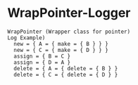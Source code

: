 # WrapPointer-Logger
    WrapPointer (Wrapper class for pointer)
    Log Example)
      new = { A = { make = { B } } }
      new = { C = { make = { D } } }
      assign = { B = C }
      assign = { D = A }
      delete = { A = { delete = { B } }
      delete = { C = { delete = { D } }
      
